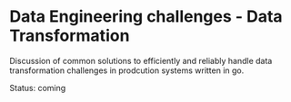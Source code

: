 # Data Engineering challenges - Data Transformation

Discussion of common solutions to efficiently and reliably handle
data transformation challenges in prodcution systems written in go.

Status: coming